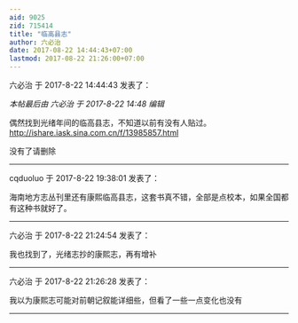 ```yaml
---
aid: 9025
zid: 715414
title: "临高县志"
author: 六必治
date: 2017-08-22 14:44:43+07:00
lastmod: 2017-08-22 21:26:00+07:00
---
```


六必治 于 2017-8-22 14:44:43 发表了：

_本帖最后由 六必治 于 2017-8-22 14:48 编辑_

偶然找到光绪年间的临高县志，不知道以前有没有人贴过。
http://ishare.iask.sina.com.cn/f/13985857.html

没有了请删除

---

cqduoluo 于 2017-8-22 19:38:01 发表了：

海南地方志丛刊里还有康熙临高县志，这套书真不错，全部是点校本，如果全国都有这种书就好了。

---

六必治 于 2017-8-22 21:24:54 发表了：

我也找到了，光绪志抄的康熙志，再有增补

---

六必治 于 2017-8-22 21:26:28 发表了：

我以为康熙志可能对前朝记叙能详细些，但看了一些一点变化也没有

---
